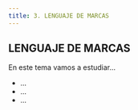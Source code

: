 ```yaml
---
title: 3. LENGUAJE DE MARCAS
---
```


## LENGUAJE DE MARCAS

En este tema vamos a estudiar...

* ...
* ...
* ...
